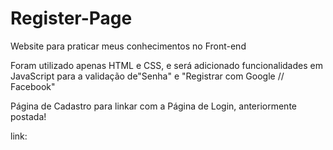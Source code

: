 # Register-Page

Website para praticar meus conhecimentos no Front-end

Foram utilizado apenas HTML e CSS, e será adicionado funcionalidades em JavaScript para a validação de"Senha" e "Registrar com Google // Facebook"

Página de Cadastro para linkar com a Página de Login, anteriormente postada!

link: 

